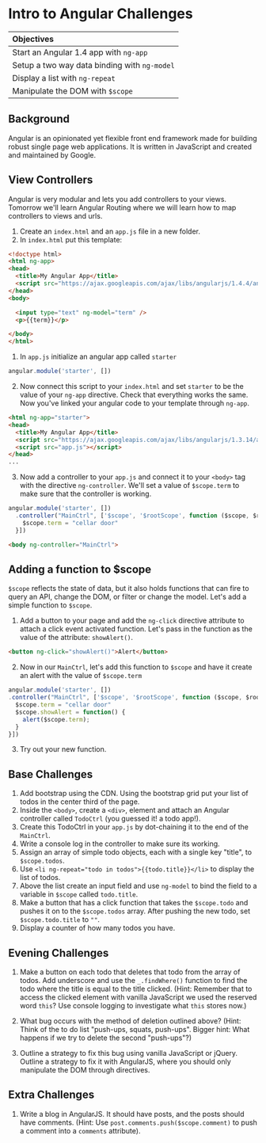 # Intro to Angular Challenges

| Objectives |
| :--- |
| Start an Angular 1.4 app with `ng-app` |
| Setup a two way data binding with `ng-model` |
| Display a list with `ng-repeat` |
| Manipulate the DOM with `$scope` |

## Background

Angular is an opinionated yet flexible front end framework made for building robust single page web applications. It is written in JavaScript and created and maintained by Google.

## View Controllers

Angular is very modular and lets you add controllers to your views. Tomorrow we'll learn Angular Routing where we will learn how to map controllers to views and urls.

1. Create an `index.html` and an `app.js` file in a new folder.
1. In `index.html` put this template:

  ```html
  <!doctype html>
  <html ng-app>
  <head>
    <title>My Angular App</title>
    <script src="https://ajax.googleapis.com/ajax/libs/angularjs/1.4.4/angular.min.js"></script>
  </head>
  <body>

    <input type="text" ng-model="term" />
    <p>{{term}}</p>

  </body>
  </html>
  ```

1. In `app.js` initialize an angular app called `starter`
  ```js
  angular.module('starter', [])
  ```
2. Now connect this script to your `index.html` and set `starter` to be the value of your `ng-app` directive. Check that everything works the same. Now you've linked your angular code to your template through `ng-app`.

  ```html
  <html ng-app="starter">
  <head>
    <title>My Angular App</title>
    <script src="https://ajax.googleapis.com/ajax/libs/angularjs/1.3.14/angular.min.js"></script>
    <script src="app.js"></script>
  </head>
  ...
  ```

3. Now add a controller to your `app.js` and connect it to your `<body>` tag with the directive `ng-controller`. We'll set a value of `$scope.term` to make sure that the controller is working.

  ```js
  angular.module('starter', [])
    .controller("MainCtrl", ['$scope', '$rootScope', function ($scope, $rootScope) {
      $scope.term = "cellar door"
    }])
  ```

  ```html
  <body ng-controller="MainCtrl">
  ```

## Adding a function to $scope

`$scope` reflects the state of data, but it also holds functions that can fire to query an API, change the DOM, or filter or change the model. Let's add a simple function to `$scope`.

1.  Add a button to your page and add the `ng-click` directive attribute to attach a click event activated function. Let's pass in the function as the value of the attribute: `showAlert()`.

  ```html
  <button ng-click="showAlert()">Alert</button>
  ```

2. Now in our `MainCtrl`, let's add this function to `$scope` and have it create an alert with the value of `$scope.term`

  ```js
  angular.module('starter', [])
  .controller("MainCtrl", ['$scope', '$rootScope', function ($scope, $rootScope) {
    $scope.term = "cellar door"
    $scope.showAlert = function() {
      alert($scope.term);
    }
  }])
  ```
3. Try out your new function.

## Base Challenges

1. Add bootstrap using the CDN. Using the bootstrap grid put your list of todos in the center third of the page.
1. Inside the `<body>`, create a `<div>`, element and attach an Angular controller called `TodoCtrl` (you guessed it! a todo app!).
2. Create this TodoCtrl in your `app.js` by dot-chaining it to the end of the `MainCtrl`.
3. Write a console log in the controller to make sure its working.
4. Assign an array of simple todo objects, each with a single key "title", to `$scope.todos`.
5. Use `<li ng-repeat="todo in todos">{{todo.title}}</li>` to display the list of todos.
6. Above the list create an input field and use `ng-model` to bind the field to a variable in `$scope` called `todo.title`.
7. Make a button that has a click function that takes the `$scope.todo` and pushes it on to the `$scope.todos` array. After pushing the new todo, set `$scope.todo.title` to `""`.
9. Display a counter of how many todos you have.

## Evening Challenges

1. Make a button on each todo that deletes that todo from the array of todos. Add underscore and use the `_.findWhere()` function to find the todo where the title is equal to the title clicked. (Hint: Remember that to access the clicked element with vanilla JavaScript we used the reserved word `this`?  Use console logging to investigate what `this` stores now.)

1. What bug occurs with the method of deletion outlined above? (Hint: Think of the to do list "push-ups, squats, push-ups".  Bigger hint: What happens if we try to delete the second "push-ups"?)  

1. Outline a strategy to fix this bug using vanilla JavaScript or jQuery.  Outline a strategy to fix it with AngularJS, where you should only manipulate the DOM through directives.


## Extra Challenges

1. Write a blog in AngularJS. It should have posts, and the posts should have comments. (Hint: Use `post.comments.push($scope.comment)` to push a comment into a `comments` attribute).
